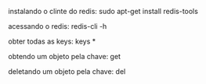 instalando o clinte do redis: sudo apt-get install redis-tools

acessando o redis: redis-cli -h <host>

obter todas as keys: keys *

obtendo um objeto pela chave: get <chave>

deletando um objeto pela chave: del <chave>
